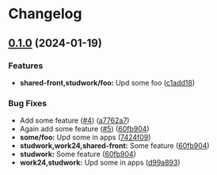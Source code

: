 # Changelog

## [0.1.0](https://github.com/educorg/release-please-scope-package-plugin/compare/studwork-v0.0.1...studwork-v0.1.0) (2024-01-19)


### Features

* **shared-front,studwork/foo:** Upd some foo ([c1add18](https://github.com/educorg/release-please-scope-package-plugin/commit/c1add18c89353a32be4f5d2f54cf821aec44e521))


### Bug Fixes

* Add some feature ([#4](https://github.com/educorg/release-please-scope-package-plugin/issues/4)) ([a7762a7](https://github.com/educorg/release-please-scope-package-plugin/commit/a7762a76b7c8ef627d6773fe4aa309c05f6ed9d5))
* Again add some feature ([#5](https://github.com/educorg/release-please-scope-package-plugin/issues/5)) ([60fb904](https://github.com/educorg/release-please-scope-package-plugin/commit/60fb904e861d285a991de4916fd43d067a222f59))
* **some/foo:** Upd some in apps ([7424f09](https://github.com/educorg/release-please-scope-package-plugin/commit/7424f0972bd7682b40ef831863fdf4079a8a6a60))
* **studwork,work24,shared-front:** Some feature ([60fb904](https://github.com/educorg/release-please-scope-package-plugin/commit/60fb904e861d285a991de4916fd43d067a222f59))
* **studwork:** Some feature ([60fb904](https://github.com/educorg/release-please-scope-package-plugin/commit/60fb904e861d285a991de4916fd43d067a222f59))
* **work24,studwork:** Upd some in apps ([d99a893](https://github.com/educorg/release-please-scope-package-plugin/commit/d99a893a10042d2fdc9df129d75b033cfa94c209))
